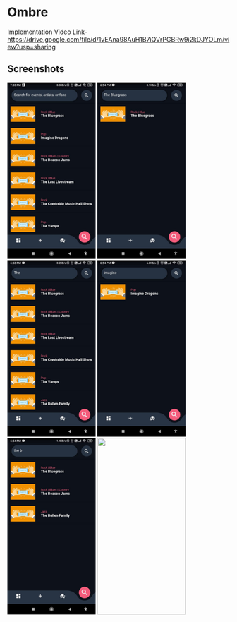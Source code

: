 # Ombre

Implementation Video Link- https://drive.google.com/file/d/1vEAna98AuH1B7iQVrPGBRw9i2kDJYOLm/view?usp=sharing

## Screenshots

<img src="ombre1.jpeg" width="200" height="400"> <img src="ombre2.jpeg" width="200" height="400"> <img src="ombre3.jpeg" width="200" height="400"> <img src="ombre4.jpeg" width="200" height="400"> <img src="ombre5.jpeg" width="200" height="400"> <img src="ombre6.jpeg" width="200" height="400"> 
